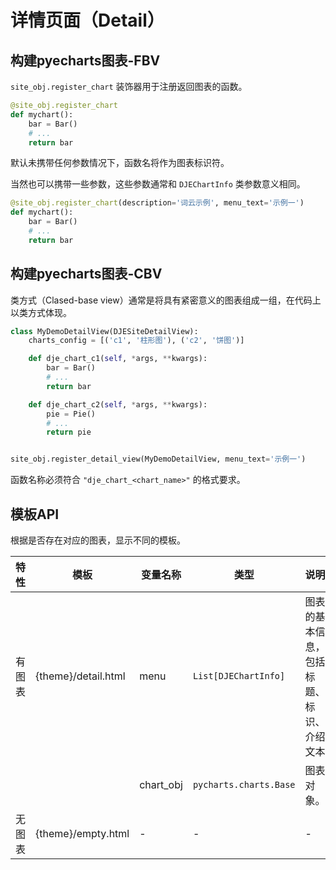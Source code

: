 # 详情页面（Detail）

## 构建pyecharts图表-FBV

`site_obj.register_chart` 装饰器用于注册返回图表的函数。

```python
@site_obj.register_chart
def mychart():
    bar = Bar()
    # ...
    return bar
```

默认未携带任何参数情况下，函数名将作为图表标识符。

当然也可以携带一些参数，这些参数通常和 `DJEChartInfo` 类参数意义相同。

```python
@site_obj.register_chart(description='词云示例', menu_text='示例一')
def mychart():
    bar = Bar()
    # ...
    return bar
```



## 构建pyecharts图表-CBV

类方式（Clased-base view）通常是将具有紧密意义的图表组成一组，在代码上以类方式体现。

```python
class MyDemoDetailView(DJESiteDetailView):
    charts_config = [('c1', '柱形图'), ('c2', '饼图')]

    def dje_chart_c1(self, *args, **kwargs):
        bar = Bar()
        # ...
        return bar

    def dje_chart_c2(self, *args, **kwargs):
        pie = Pie()
        # ...
        return pie


site_obj.register_detail_view(MyDemoDetailView, menu_text='示例一')
```

函数名称必须符合 `"dje_chart_<chart_name>"` 的格式要求。

## 模板API

根据是否存在对应的图表，显示不同的模板。

| 特性   | 模板                | 变量名称  | 类型                   | 说明                                     |
| ------ | ------------------- | --------- | ---------------------- | ---------------------------------------- |
| 有图表 | {theme}/detail.html | menu      | `List[DJEChartInfo]`   | 图表的基本信息，包括标题、标识、介绍文本 |
|        |                     | chart_obj | `pycharts.charts.Base` | 图表对象。                               |
| 无图表 | {theme}/empty.html  | -         | -                      | -                                        |

## 